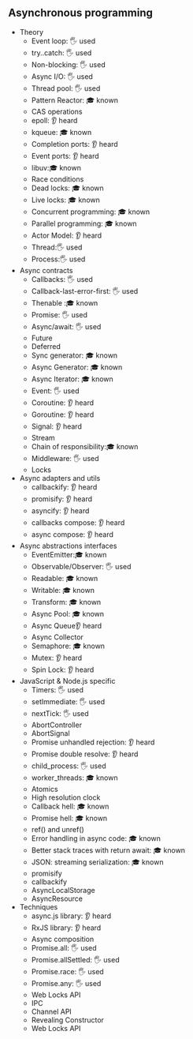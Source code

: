 ## Asynchronous programming

- Theory
  - Event loop: 🖐️ used
  - try..catch: 🖐️ used
  - Non-blocking: 🖐️ used
  - Async I/O: 🖐️ used
  - Thread pool: 🖐️ used
  - Pattern Reactor: 🎓 known
  - CAS operations
  - epoll: 👂 heard
  - kqueue: 🎓 known
  - Completion ports: 👂 heard
  - Event ports: 👂 heard
  - libuv:🎓 known
  - Race conditions
  - Dead locks: 🎓 known
  - Live locks: 🎓 known
  - Concurrent programming: 🎓 known
  - Parallel programming: 🎓 known
  - Actor Model: 👂 heard
  - Thread:🖐️ used
  - Process:🖐️ used
- Async contracts
  - Callbacks: 🖐️ used
  - Callback-last-error-first: 🖐️ used
  - Thenable :🎓 known
  - Promise: 🖐️ used
  - Async/await: 🖐️ used
  - Future
  - Deferred
  - Sync generator: 🎓 known
  - Async Generator: 🎓 known
  - Async Iterator: 🎓 known
  - Event: 🖐️ used
  - Coroutine: 👂 heard
  - Goroutine: 👂 heard
  - Signal: 👂 heard
  - Stream
  - Chain of responsibility:🎓 known
  - Middleware: 🖐️ used
  - Locks
- Async adapters and utils
  - callbackify: 👂 heard
  - promisify: 👂 heard
  - asyncify: 👂 heard
  - callbacks compose: 👂 heard
  - async compose: 👂 heard
- Async abstractions interfaces
  - EventEmitter:🎓 known
  - Observable/Observer: 🖐️ used
  - Readable: 🎓 known
  - Writable: 🎓 known
  - Transform: 🎓 known
  - Async Pool: 🎓 known
  - Async Queue👂 heard
  - Async Collector
  - Semaphore: 🎓 known
  - Mutex: 👂 heard
  - Spin Lock: 👂 heard
- JavaScript & Node.js specific
  - Timers: 🖐️ used
  - setImmediate: 🖐️ used
  - nextTick: 🖐️ used
  - AbortController
  - AbortSignal
  - Promise unhandled rejection: 👂 heard
  - Promise double resolve: 👂 heard
  - child_process: 🖐️ used
  - worker_threads: 🎓 known
  - Atomics
  - High resolution clock
  - Callback hell: 🎓 known
  - Promise hell: 🎓 known
  - ref() and unref()
  - Error handling in async code: 🎓 known
  - Better stack traces with return await: 🎓 known
  - JSON: streaming serialization: 🎓 known
  - promisify
  - callbackify
  - AsyncLocalStorage
  - AsyncResource
- Techniques
  - async.js library: 👂 heard
  - RxJS library: 👂 heard
  - Async composition
  - Promise.all: 🖐️ used
  - Promise.allSettled: 🖐️ used
  - Promise.race: 🖐️ used
  - Promise.any: 🖐️ used
  - Web Locks API
  - IPC
  - Channel API
  - Revealing Constructor
  - Web Locks API
